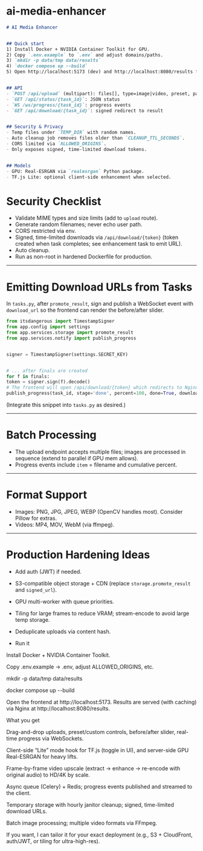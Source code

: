 # ai-media-enhancer
```md
# AI Media Enhancer


## Quick start
1) Install Docker + NVIDIA Container Toolkit for GPU.
2) Copy `.env.example` to `.env` and adjust domains/paths.
3) `mkdir -p data/tmp data/results`
4) `docker compose up --build`
5) Open http://localhost:5173 (dev) and http://localhost:8080/results for CDN-like static results.


## API
- `POST /api/upload` (multipart): files[], type=image|video, preset, params
- `GET /api/status/{task_id}`: JSON status
- `WS /ws/progress/{task_id}`: progress events
- `GET /api/download/{task_id}`: signed redirect to result


## Security & Privacy
- Temp files under `TEMP_DIR` with random names.
- Auto cleanup job removes files older than `CLEANUP_TTL_SECONDS`.
- CORS limited via `ALLOWED_ORIGINS`.
- Only exposes signed, time-limited download tokens.


## Models
- GPU: Real-ESRGAN via `realesrgan` Python package.
- TF.js Lite: optional client-side enhancement when selected.
```

# Security Checklist
- Validate MIME types and size limits (add to `upload` route).
- Generate random filenames; never echo user path.
- CORS restricted via env.
- Signed, time-limited downloads via `/api/download/{token}` (token created when task completes; see enhancement task to emit URL).
- Auto cleanup.
- Run as non-root in hardened Dockerfile for production.


---


# Emitting Download URLs from Tasks


In `tasks.py`, after `promote_result`, sign and publish a WebSocket event with `download_url` so the frontend can render the before/after slider.


```py
from itsdangerous import TimestampSigner
from app.config import settings
from app.services.storage import promote_result
from app.services.notify import publish_progress


signer = TimestampSigner(settings.SECRET_KEY)


# ... after finals are created
for f in finals:
token = signer.sign(f).decode()
# The frontend will open /api/download/{token} which redirects to Nginx /results
publish_progress(task_id, stage='done', percent=100, done=True, download_url=f"/api/download/{token}")
```


(Integrate this snippet into `tasks.py` as desired.)


---
# Batch Processing
- The upload endpoint accepts multiple files; images are processed in sequence (extend to parallel if GPU mem allows).
- Progress events include `item` = filename and cumulative percent.


---


# Format Support
- Images: PNG, JPG, JPEG, WEBP (OpenCV handles most). Consider Pillow for extras.
- Videos: MP4, MOV, WebM (via ffmpeg).


---


# Production Hardening Ideas
- Add auth (JWT) if needed.
- S3-compatible object storage + CDN (replace `storage.promote_result` and `signed_url`).
- GPU multi-worker with queue priorities.
- Tiling for large frames to reduce VRAM; stream-encode to avoid large temp storage.
- Deduplicate uploads via content hash.

- Run it

Install Docker + NVIDIA Container Toolkit.

Copy .env.example → .env, adjust ALLOWED_ORIGINS, etc.

mkdir -p data/tmp data/results

docker compose up --build

Open the frontend at http://localhost:5173. Results are served (with caching) via Nginx at http://localhost:8080/results.

What you get

Drag-and-drop uploads, preset/custom controls, before/after slider, real-time progress via WebSockets.

Client-side “Lite” mode hook for TF.js (toggle in UI), and server-side GPU Real-ESRGAN for heavy lifts.

Frame-by-frame video upscale (extract → enhance → re-encode with original audio) to HD/4K by scale.

Async queue (Celery) + Redis; progress events published and streamed to the client.

Temporary storage with hourly janitor cleanup; signed, time-limited download URLs.

Batch image processing; multiple video formats via FFmpeg.

If you want, I can tailor it for your exact deployment (e.g., S3 + CloudFront, auth/JWT, or tiling for ultra-high-res).
